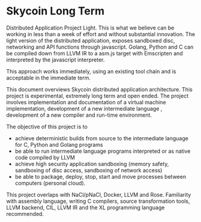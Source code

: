 # Skycoin Long Term 

Distributed Application Project Light. This is what we believe can be working in less than a week of effort and without substantial innovation. The light version of the distributed application, exposes sandboxed disc, networking and API functions through javascript. Golang, Python and C can be compiled down from LLVM IR to a asm.js target with Emscripten and interpreted by the javascript interpreter.

This approach works immediately, using an existing tool chain and is acceptable in the immediate term.

This document overviews Skycoin distributed application architecture. This project is experimental, extremely long term and open ended. The project involves implementation and documentation of a virtual machine implementation, development of a new intermediate language , development of a new compiler and run-time environment. 

The objective of this project is to 
* achieve deterministic builds from source to the intermediate language for C, Python and Golang programs
* be able to run intermediate language programs interpreted or as native code compiled by LLVM
* achieve high security application sandboxing (memory safety, sandboxing of disc access, sandboxing of network access)
* be able to package, deploy, stop, start and move processes between computers (personal cloud). 

This project overlaps with NaCl/pNaCl, Docker, LLVM and Rose. Familiarity with assembly language, writing C compilers, source transformation tools, LLVM backend, CIL, LLVM IR and the XL programming language recommended.